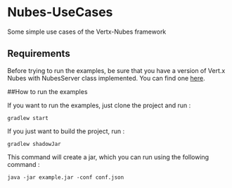 # Nubes-UseCases
Some simple use cases of the Vertx-Nubes framework

## Requirements

Before trying to run the examples, be sure that you have a version of Vert.x Nubes with NubesServer class implemented.
You can find one [here](https://github.com/ldallen/vertx-nubes/tree/NubesServer).

##How to run the examples

If you want to run the examples, just clone the project and run :

```
gradlew start
```

If you just want to build the project, run : 

```
gradlew shadowJar
```
This command will create a jar, which you can run using the following command :

```
java -jar example.jar -conf conf.json
```
